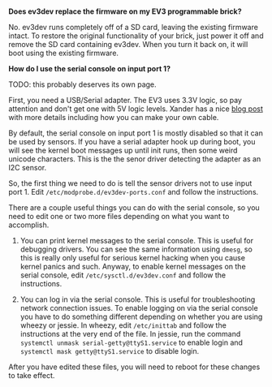 <br/>

**Does ev3dev replace the firmware on my EV3 programmable brick?**

No. ev3dev runs completely off of a SD card, leaving the existing firmware intact. To restore the original functionality of your brick, just power it off and remove the SD card containing ev3dev. When you turn it back on, it will boot using the existing firmware.

**How do I use the serial console on input port 1?**

TODO: this probably deserves its own page.

First, you need a USB/Serial adapter. The EV3 uses 3.3V logic, so pay attention and don't get one with 5V logic levels. Xander has a nice [blog post](http://botbench.com/blog/2013/08/05/mindsensors-ev3-usb-console-adapter/) with more details including how you can make your own cable.

By default, the serial console on input port 1 is mostly disabled so that it can be used by sensors. If you have a serial adapter hook up during boot, you will see the kernel boot messages up until init runs, then some weird unicode characters. This is the the senor driver detecting the adapter as an I2C sensor.

So, the first thing we need to do is tell the sensor drivers not to use input port 1. Edit `/etc/modprobe.d/ev3dev-ports.conf` and follow the instructions.

There are a couple useful things you can do with the serial console, so you need to edit one or two more files depending on what you want to accomplish.

1. You can print kernel messages to the serial console. This is useful for debugging drivers. You can see the same information using `dmesg`, so this is really only useful for serious kernel hacking when you cause kernel panics and such. Anyway, to enable kernel messages on the serial console, edit `/etc/sysctl.d/ev3dev.conf` and follow the instructions.

2. You can log in via the serial console. This is useful for troubleshooting network connection issues. To enable logging on via the serial console you have to do something different depending on whether you are using wheezy or jessie. In wheezy, edit `/etc/inittab` and follow the instructions at the very end of the file. In jessie, run the command `systemctl unmask serial-getty@ttyS1.service` to enable login and `systemctl mask getty@ttyS1.service` to disable login.

After you have edited these files, you will need to reboot for these changes to take effect.